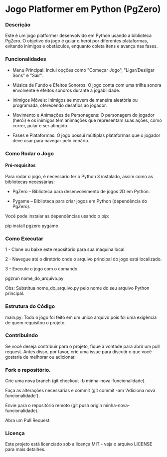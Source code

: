 # Jogo Platformer em Python (PgZero)
### Descrição

Este é um jogo platformer desenvolvido em Python usando a biblioteca PgZero. O objetivo do jogo é guiar o herói por diferentes plataformas, evitando inimigos e obstáculos, enquanto coleta itens e avança nas fases.

### Funcionalidades
- Menu Principal: Inclui opções como "Começar Jogo", "Ligar/Desligar Sons" e "Sair".

- Música de Fundo e Efeitos Sonoros: O jogo conta com uma trilha sonora envolvente e efeitos sonoros durante a jogabilidade.

- Inimigos Móveis: Inimigos se movem de maneira aleatória ou programada, oferecendo desafios ao jogador.

- Movimento e Animações de Personagens: O personagem do jogador (herói) e os inimigos têm animações que representam suas ações, como correr, pular e ser atingido.

- Fases e Plataformas: O jogo possui múltiplas plataformas que o jogador deve usar para navegar pelo cenário.

### Como Rodar o Jogo
#### Pré-requisitos
Para rodar o jogo, é necessário ter o Python 3 instalado, assim como as bibliotecas necessárias:

- PgZero – Biblioteca para desenvolvimento de jogos 2D em Python.

- Pygame – Biblioteca para criar jogos em Python (dependência do PgZero).

Você pode instalar as dependências usando o pip:

pip install pgzero pygame

### Como Executar
1 - Clone ou baixe este repositório para sua máquina local.

2 - Navegue até o diretório onde o arquivo principal do jogo está localizado.

3 - Execute o jogo com o comando:

pgzrun nome_do_arquivo.py

Obs: Substitua nome_do_arquivo.py pelo nome do seu arquivo Python principal.

### Estrutura do Código
main.py: Todo o jogo foi feito em um único arquivo pois foi uma exigência de quem requisitou o projeto.

### Contribuindo
Se você deseja contribuir para o projeto, fique à vontade para abrir um pull request. Antes disso, por favor, crie uma issue para discutir o que você gostaria de melhorar ou adicionar.

### Fork o repositório.

Crie uma nova branch (git checkout -b minha-nova-funcionalidade).

Faça as alterações necessárias e commit (git commit -am 'Adiciona nova funcionalidade').

Envie para o repositório remoto (git push origin minha-nova-funcionalidade).

Abra um Pull Request.

### Licença
Este projeto está licenciado sob a licença MIT - veja o arquivo LICENSE para mais detalhes.